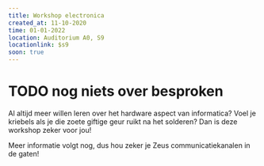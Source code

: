 ```yaml
---
title: Workshop electronica
created_at: 11-10-2020
time: 01-01-2022
location: Auditorium A0, S9
locationlink: $s9
soon: true
---
```


# TODO nog niets over besproken

Al altijd meer willen leren over het hardware aspect van informatica? Voel je kriebels als je die zoete giftige geur ruikt na het solderen? Dan is deze workshop zeker voor jou!

Meer informatie volgt nog, dus hou zeker je Zeus communicatiekanalen in de gaten!
